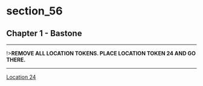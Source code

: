 
# section_56

## Chapter 1 - Bastone

---

!>**REMOVE ALL LOCATION TOKENS. PLACE LOCATION TOKEN 24 AND GO THERE.** 

---

[Location 24](output/chapter1/section_71.md)


